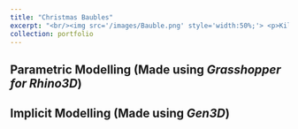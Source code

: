 ```yaml
---
title: "Christmas Baubles"
excerpt: "<br/><img src='/images/Bauble.png' style='width:50%;'> <p>Killing time making some funky Christmas ornaments</p>"
collection: portfolio
---
```

## Parametric Modelling (Made using _Grasshopper for Rhino3D_)
<script src="https://embed.github.com/view/3d/max-valentine/max-valentine.github.io/master/files/Bauble_Voronoi-1.stl"></script>

<script src="https://embed.github.com/view/3d/max-valentine/max-valentine.github.io/master/files/Bauble_Voronoi-2.stl"></script>

<p>
  
</p>

## Implicit Modelling (Made using _Gen3D_)
<script src="https://embed.github.com/view/3d/max-valentine/max-valentine.github.io/master/files/Bauble_Strut-1.stl"></script>

<script src="https://embed.github.com/view/3d/max-valentine/max-valentine.github.io/master/files/Bauble_Strut-2.stl"></script>

<script src="https://embed.github.com/view/3d/max-valentine/max-valentine.github.io/master/files/Bauble_Strut-3.stl"></script>

<script src="https://embed.github.com/view/3d/max-valentine/max-valentine.github.io/master/files/Bauble_Strut-4.stl"></script>

